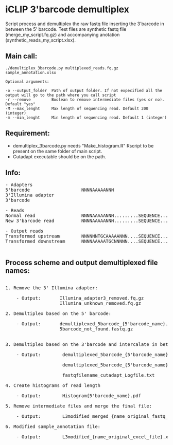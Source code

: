 # iCLIP 3'barcode demultiplex

Script process and demultiplex the raw fastq file inserting the 3'barcode in between the 5' barcode. Test files are synthetic fastq file (merge_my_script.fq.gz) and accompanying anotation (synthetic_reads_my_script.xlsx). 

## Main call:

    ./demultiplex_3barcode.py multiplexed_reads.fq.gz sample_annotation.xlsx

    Optional arguments:

    -o --output_folder  Path of output folder. If not expecified all the output will go to the path where you call script
    -r --remove         Boolean to remove intermediate files (yes or no). Default "yes"
    -M --max_lenght     Max length of sequencing read. Default 200 (integer)
    -m --min_lenght     Min length of sequencing read. Default 1 (integer)

## Requirement:

- demultiplex_3barcode.py needs "Make_histogram.R" Rscript to be present on the same folder of main script.
- Cutadapt executable should be on the path.


## Info:
<pre>
- Adapters
5'barcode                   NNNNAAAAANNN
3'Illumina adapter                                                     3ILLUMINAADAPTER
3'barcode                                                         NNTGC

- Reads
Normal read                 NNNNAAAAANNN.........SEQUENCE..............3ILLUMINAADAPTER
New 3'barcode read          NNNNAAAAANNN.........SEQUENCE.........NNTGC3ILLUMINAADAPTER

- Output reads
Transformed upstream        NNNNNNTGCAAAAANNN....SEQUENCE..............3ILLUMINAADAPTER
Transformed downstream      NNNNAAAAATGCNNNNN....SEQUENCE..............3ILLUMINAADAPTER

</pre>

## Process scheme and output demultiplexed file names: 
<pre>

1. Remove the 3' Illumina adapter:

    - Output:       Illumina_adapter3_removed.fq.gz                                     Reads removing the 3' Illumina adapter
                    Illumina_unknown_removed.fq.gz                                      Reads where 3' Illumina adapter can't be found

2. Demultiplex based on the 5' barcode:

    - Output:       demultiplexed_5barcode_{5'barcode_name}.fq                          Reads 5'barcode demultiplexed
                    5barcode_not_found.fastq.gz                                         Reads where 5'barcode can't be found


3. Demultiplex based on the 3'barcode and intercalate in between the 5'barcode and add a syntetic 3' Illumina adapter:

    - Output:        demultiplexed_5barcode_{5'barcode_name}_Illumina_3adapter_added.fq 

                     demultiplexed_5barcode_{5'barcode_name}_demultiplexed_3barcode_{3'barcodes_name}_Illumina_3adapter_added.fq

                     fastqfilename_cutadapt_Logfile.txt                                 Cutadapt Log of demultiplex and extraction

4. Create histograms of read length

    - Output:        Histogram{5'barcode_name}.pdf                                      Histograms of read lengths containing 3'barcodes

5. Remove intermediate files and merge the final file:

    - Output:        L3modified_merged_{name_original_fastq_file}.fq.gz                 Final 3barcode demultiplexed and merged all the intermediate files

6. Modified sample_annotation file:

    - Output:        L3modified_{name_original_excel_file}.xlsx                         Final annotation file where 3'barcode have been intercalated in between the 5'barcode

</pre>
